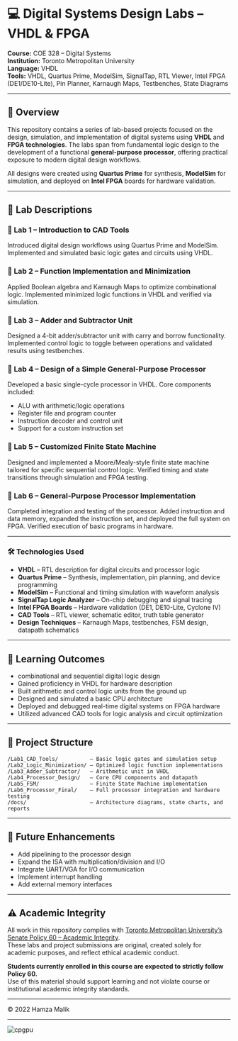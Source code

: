 # 💻 Digital Systems Design Labs – VHDL & FPGA  
**Course:** COE 328 – Digital Systems  
**Institution:** Toronto Metropolitan University  
**Language:** VHDL  
**Tools:** VHDL, Quartus Prime, ModelSim, SignalTap, RTL Viewer, Intel FPGA (DE1/DE10-Lite), Pin Planner, Karnaugh Maps, Testbenches, State Diagrams

---

## 📘 Overview

This repository contains a series of lab-based projects focused on the design, simulation, and implementation of digital systems using **VHDL** and **FPGA technologies**. The labs span from fundamental logic design to the development of a functional **general-purpose processor**, offering practical exposure to modern digital design workflows.

All designs were created using **Quartus Prime** for synthesis, **ModelSim** for simulation, and deployed on **Intel FPGA** boards for hardware validation.

---

## 🧪 Lab Descriptions

### 🔹 Lab 1 – Introduction to CAD Tools  
Introduced digital design workflows using Quartus Prime and ModelSim. Implemented and simulated basic logic gates and circuits using VHDL.

### 🔹 Lab 2 – Function Implementation and Minimization  
Applied Boolean algebra and Karnaugh Maps to optimize combinational logic. Implemented minimized logic functions in VHDL and verified via simulation.

### 🔹 Lab 3 – Adder and Subtractor Unit  
Designed a 4-bit adder/subtractor unit with carry and borrow functionality. Implemented control logic to toggle between operations and validated results using testbenches.

### 🔹 Lab 4 – Design of a Simple General-Purpose Processor  
Developed a basic single-cycle processor in VHDL. Core components included:
- ALU with arithmetic/logic operations  
- Register file and program counter  
- Instruction decoder and control unit  
- Support for a custom instruction set

### 🔹 Lab 5 – Customized Finite State Machine  
Designed and implemented a Moore/Mealy-style finite state machine tailored for specific sequential control logic. Verified timing and state transitions through simulation and FPGA testing.

### 🔹 Lab 6 – General-Purpose Processor Implementation  
Completed integration and testing of the processor. Added instruction and data memory, expanded the instruction set, and deployed the full system on FPGA. Verified execution of basic programs in hardware.

---

### 🛠️ Technologies Used

- **VHDL** – RTL description for digital circuits and processor logic  
- **Quartus Prime** – Synthesis, implementation, pin planning, and device programming  
- **ModelSim** – Functional and timing simulation with waveform analysis  
- **SignalTap Logic Analyzer** – On-chip debugging and signal tracing  
- **Intel FPGA Boards** – Hardware validation (DE1, DE10-Lite, Cyclone IV)  
- **CAD Tools** – RTL viewer, schematic editor, truth table generator  
- **Design Techniques** – Karnaugh Maps, testbenches, FSM design, datapath schematics

---

## 🎯 Learning Outcomes

- combinational and sequential digital logic design  
- Gained proficiency in VHDL for hardware description  
- Built arithmetic and control logic units from the ground up  
- Designed and simulated a basic CPU architecture  
- Deployed and debugged real-time digital systems on FPGA hardware  
- Utilized advanced CAD tools for logic analysis and circuit optimization

---

## 📁 Project Structure

```
/Lab1_CAD_Tools/          – Basic logic gates and simulation setup  
/Lab2_Logic_Minimization/ – Optimized logic function implementations  
/Lab3_Adder_Subtractor/   – Arithmetic unit in VHDL  
/Lab4_Processor_Design/   – Core CPU components and datapath  
/Lab5_FSM/                – Finite State Machine implementation  
/Lab6_Processor_Final/    – Full processor integration and hardware testing  
/docs/                    – Architecture diagrams, state charts, and reports  
```

---

## 📌 Future Enhancements

- Add pipelining to the processor design  
- Expand the ISA with multiplication/division and I/O  
- Integrate UART/VGA for I/O communication  
- Implement interrupt handling  
- Add external memory interfaces

---
## ⚠️ Academic Integrity

All work in this repository complies with [Toronto Metropolitan University’s Senate Policy 60 – Academic Integrity](https://www.torontomu.ca/senate/policies/pol60.pdf).  
These labs and project submissions are original, created solely for academic purposes, and reflect ethical academic conduct.

**Students currently enrolled in this course are expected to strictly follow Policy 60.**  
Use of this material should support learning and not violate course or institutional academic integrity standards.

---

© 2022 Hamza Malik

---


![cpgpu](https://user-images.githubusercontent.com/49215949/230212451-be755a9a-f83e-4d5e-98dc-de129d6e3314.jpg)
